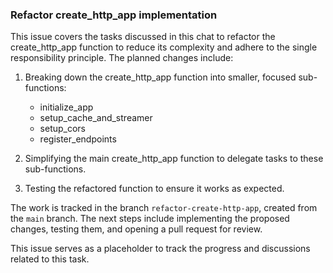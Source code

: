 ### Refactor create_http_app implementation

This issue covers the tasks discussed in this chat to refactor the create_http_app function to reduce its complexity and adhere to the single responsibility principle. The planned changes include:

1. Breaking down the create_http_app function into smaller, focused sub-functions:
   - initialize_app
   - setup_cache_and_streamer
   - setup_cors
   - register_endpoints

2. Simplifying the main create_http_app function to delegate tasks to these sub-functions.

3. Testing the refactored function to ensure it works as expected.

The work is tracked in the branch `refactor-create-http-app`, created from the `main` branch. The next steps include implementing the proposed changes, testing them, and opening a pull request for review.

This issue serves as a placeholder to track the progress and discussions related to this task.